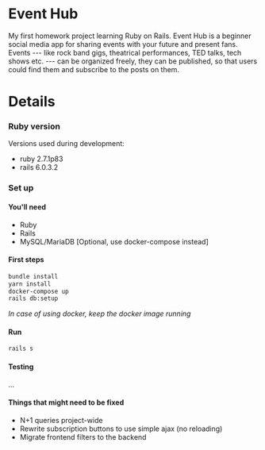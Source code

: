 # Event Hub

My first homework project learning Ruby on Rails. Event Hub is a beginner social media app for sharing events with your future and present fans. Events --- like rock band gigs, theatrical performances, TED talks, tech shows etc. --- can be organized freely, they can be published, so that users could find them and subscribe to the posts on them.

# Details

### Ruby version

Versions used during development:
* ruby 2.7.1p83
* rails 6.0.3.2

### Set up

#### You'll need

* Ruby
* Rails
* MySQL/MariaDB [Optional, use docker-compose instead]

#### First steps

```bash
bundle install
yarn install
docker-compose up
rails db:setup
```
*In case of using docker, keep the docker image running*

#### Run

```bash
rails s
```

#### Testing
...

#### Things that might need to be fixed
* N+1 queries project-wide
* Rewrite subscription buttons to use simple ajax (no reloading)
* Migrate frontend filters to the backend

